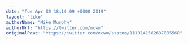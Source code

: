 ```yaml
---
date: "Tue Apr 02 18:10:09 +0000 2019"
layout: "like"
authorName: "Mike Murphy"
authorUrl: "https://twitter.com/mcwm"
originalPost: "https://twitter.com/mcwm/status/1113141582637805568"
---
```

